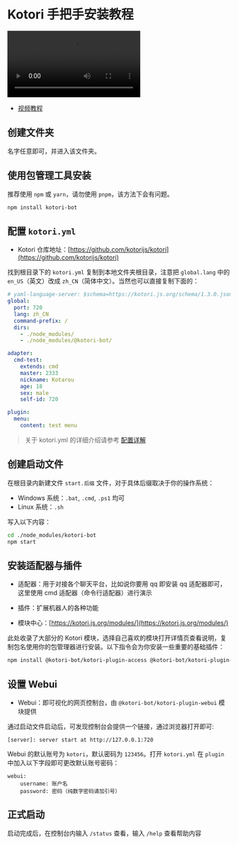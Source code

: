 # Kotori 手把手安装教程

<video controls src="https://raw.githubusercontent.com/kotorijs/res/master/video/Kotori.mp4?raw=true" >
</video>

- [视频教程](https://raw.githubusercontent.com/kotorijs/res/master/video/Kotori.mp4?raw=true)

## 创建文件夹

名字任意即可，并进入该文件夹。

## 使用包管理工具安装

推荐使用 `npm` 或 `yarn`，请勿使用 `pnpm`，该方法下会有问题。

```sh
npm install kotori-bot
```

## 配置 `kotori.yml`

- Kotori 仓库地址：[https://github.com/kotorijs/kotori](https://github.com/kotorijs/kotori)

找到根目录下的 `kotori.yml` 复制到本地文件夹根目录，注意把 `global.lang` 中的 `en_US`（英文）改成 `zh_CN`（简体中文）。当然也可以直接复制下面的：

```yaml
# yaml-language-server: $schema=https://kotori.js.org/schema/1.3.0.json
global:
  port: 720
  lang: zh_CN
  command-prefix: /
  dirs:
    - ./node_modules/
    - ./node_modules/@kotori-bot/

adapter:
  cmd-test:
    extends: cmd
    master: 2333
    nickname: Kotarou
    age: 18
    sex: male
    self-id: 720

plugin:
  menu:
    content: test menu
```

> 关于 kotori.yml 的详细介绍请参考 [配置详解](https://kotori.js.org/basic/config.html)

## 创建启动文件

在根目录内新建文件 `start.后缀` 文件，对于具体后缀取决于你的操作系统：

- Windows 系统：`.bat`, `.cmd`, `.ps1` 均可
- Linux 系统：`.sh`

写入以下内容：

```sh
cd ./node_modules/kotori-bot
npm start
```

## 安装适配器与插件

- 适配器：用于对接各个聊天平台，比如说你要用 qq 即安装 qq 适配器即可，这里使用 cmd 适配器（命令行适配器）进行演示

- 插件：扩展机器人的各种功能

- 模块中心：[https://kotori.js.org/modules/](https://kotori.js.org/modules/)

此处收录了大部分的 Kotori 模块，选择自己喜欢的模块打开详情页查看说明，复制包名使用你的包管理器进行安装。以下指令会为你安装一些重要的基础插件：

```sh
npm install @kotori-bot/kotori-plugin-access @kotori-bot/kotori-plugin-adapter-sandbox @kotori-bot/kotori-plugin-adapter-cmd @kotori-bot/kotori-plugin-alias @kotori-bot/kotori-plugin-core @kotori-bot/kotori-plugin-helper @kotori-bot/kotori-plugin-status @kotori-bot/kotori-plugin-webui
```

## 设置 Webui

- Webui：即可视化的网页控制台，由 `@kotori-bot/kotori-plugin-webui` 模块提供

通过启动文件启动后，可发现控制台会提供一个链接，通过浏览器打开即可:

```log
[server]: server start at http://127.0.0.1:720
```

Webui 的默认账号为 `kotori`，默认密码为 `123456`。打开 `kotori.yml` 在 `plugin` 中加入以下字段即可更改默认账号密码：

```
webui:
	username: 账户名
	password: 密码（纯数字密码请加引号）
```

## 正式启动

启动完成后，在控制台内输入 `/status` 查看，输入 `/help` 查看帮助内容
